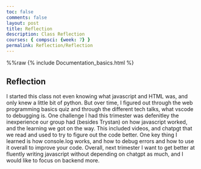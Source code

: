 ```yaml
---
toc: false
comments: false
layout: post
title: Reflection
description: Class Reflection
courses: { compsci: {week: 7} }
permalink: Reflection/Reflection
---
```

%%raw
{% include Documentation_basics.html %}

## Reflection
I started this class not even knowing what javascript and HTML was, and only knew a little bit of python. But over time, I figured out through the web programming basics quiz and through the different tech talks, what vscode to debugging is. One challenge I had this trimester was defenitley the inexperience our group had (besides Trystan) on how javascript worked, and the learning we got on the way. This included videos, and chatpgt that we read and used to try to figure out the code better. One key thing I learned is how console.log works, and how to debug errors and how to use it overall to improve your code. Overall, next trimester I want to get better at fluently writing javascript without depending on chatgpt as much, and I would like to focus on backend more.